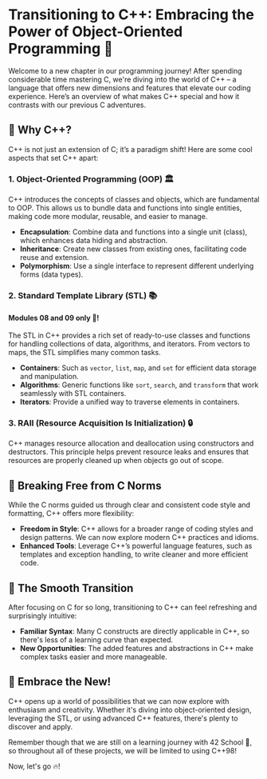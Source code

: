 # Transitioning to C++: Embracing the Power of Object-Oriented Programming 🚀

Welcome to a new chapter in our programming journey! After spending considerable time mastering C, we're diving into the world of C++ – a language that offers new dimensions and features that elevate our coding experience. Here’s an overview of what makes C++ special and how it contrasts with our previous C adventures.

## 🌟 Why C++?

C++ is not just an extension of C; it’s a paradigm shift! Here are some cool aspects that set C++ apart:

### 1. **Object-Oriented Programming (OOP)** 🏛️

C++ introduces the concepts of classes and objects, which are fundamental to OOP. This allows us to bundle data and functions into single entities, making code more modular, reusable, and easier to manage. 

- **Encapsulation**: Combine data and functions into a single unit (class), which enhances data hiding and abstraction.
- **Inheritance**: Create new classes from existing ones, facilitating code reuse and extension.
- **Polymorphism**: Use a single interface to represent different underlying forms (data types).

### 2. **Standard Template Library (STL)** 📚
#### Modules 08 and 09 only :rotating_light:!

The STL in C++ provides a rich set of ready-to-use classes and functions for handling collections of data, algorithms, and iterators. From vectors to maps, the STL simplifies many common tasks.

- **Containers**: Such as `vector`, `list`, `map`, and `set` for efficient data storage and manipulation.
- **Algorithms**: Generic functions like `sort`, `search`, and `transform` that work seamlessly with STL containers.
- **Iterators**: Provide a unified way to traverse elements in containers.

### 3. **RAII (Resource Acquisition Is Initialization)** 🔒

C++ manages resource allocation and deallocation using constructors and destructors. This principle helps prevent resource leaks and ensures that resources are properly cleaned up when objects go out of scope.

## 🚀 Breaking Free from C Norms

While the C norms guided us through clear and consistent code style and formatting, C++ offers more flexibility:

- **Freedom in Style**: C++ allows for a broader range of coding styles and design patterns. We can now explore modern C++ practices and idioms.
- **Enhanced Tools**: Leverage C++’s powerful language features, such as templates and exception handling, to write cleaner and more efficient code.

## 🔄 The Smooth Transition

After focusing on C for so long, transitioning to C++ can feel refreshing and surprisingly intuitive:

- **Familiar Syntax**: Many C constructs are directly applicable in C++, so there's less of a learning curve than expected.
- **New Opportunities**: The added features and abstractions in C++ make complex tasks easier and more manageable.

## 🌟 Embrace the New!

C++ opens up a world of possibilities that we can now explore with enthusiasm and creativity. Whether it's diving into object-oriented design, leveraging the STL, or using advanced C++ features, there's plenty to discover and apply.

Remember though that we are still on a learning journey with 42 School :rotating_light:, so throughout all of these projects, we will be limited to using C++98!

Now, let's go :fire:!
